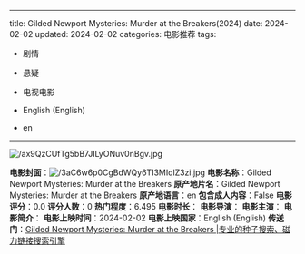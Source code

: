 
---
title: Gilded Newport Mysteries: Murder at the Breakers(2024)
date: 2024-02-02
updated: 2024-02-02
categories: 电影推荐
tags:

- 剧情
- 悬疑
- 电视电影

- English (English)
- en
---

<img src="https://image.tmdb.org/t/p/original/ax9QzCUfTg5bB7JILyONuv0nBgv.jpg" alt="/ax9QzCUfTg5bB7JILyONuv0nBgv.jpg" title="/ax9QzCUfTg5bB7JILyONuv0nBgv.jpg">

**电影封面**：<img src="https://image.tmdb.org/t/p/w200/3aC6w6p0CgBdWQy6TI3MIqlZ3zi.jpg" alt="/3aC6w6p0CgBdWQy6TI3MIqlZ3zi.jpg" title="/3aC6w6p0CgBdWQy6TI3MIqlZ3zi.jpg">
**电影名称**：Gilded Newport Mysteries: Murder at the Breakers
**原产地片名**：Gilded Newport Mysteries: Murder at the Breakers
**原产地语言**：en
**包含成人内容**：False
**电影评分**：0.0
**评分人数**：0
**热门程度**：6.495
**电影时长**：
**电影导演**：
**电影主演**：
**电影简介**：
**电影上映时间**：2024-02-02
**电影上映国家**：English (English)
**传送门**：[Gilded Newport Mysteries: Murder at the Breakers |专业的种子搜索、磁力链接搜索引擎](https://movie.amd794.com:2083/?search=Gilded%20Newport%20Mysteries%3A%20Murder%20at%20the%20Breakers&ordering=&mode=match_phrase&page_size=10&page=1)

